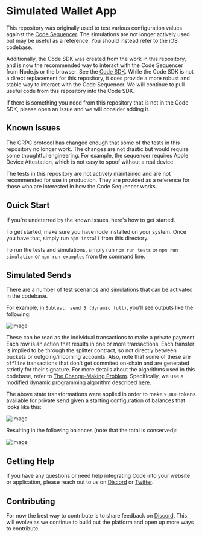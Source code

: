 # Simulated Wallet App

This repository was originally used to test various configuration values against the [Code Sequencer](https://code-wallet.github.io/code-sdk/docs/reference/sequencer.html). The simulations are not longer actively used but may be useful as a reference. You should instead refer to the iOS codebase.

Additionally, the Code SDK was created from the work in this repository, and is now the recommended way to interact with the Code Sequencer from Node.js or the browser. See the [Code SDK](https://sdk.getcode.com). While the Code SDK is not a direct replacement for this repository, it does provide a more robust and stable way to interact with the Code Sequencer. We will continue to pull useful code from this repository into the Code SDK.

If there is something you need from this repository that is not in the Code SDK, please open an issue and we will consider adding it.

## Known Issues

The GRPC protocol has changed enough that some of the tests in this repository no longer work. The changes are not drastic but would require some thoughtful engineering. For example, the sequencer requires Apple Device Attestation, which is not easy to spoof without a real device.

The tests in this repository are not actively maintained and are not recommended for use in production. They are provided as a reference for those who are interested in how the Code Sequencer works.

## Quick Start

If you're undeterred by the known issues, here's how to get started.

To get started, make sure you have node installed on your system. Once you have that, simply run `npm install` from this directory.

To run the tests and simulations, simply run `npm run tests` or `npm run simulation` or `npm run examples` from the command line.

## Simulated Sends

There are a number of test scenarios and simulations that can be activated in the codebase.

For example, in `Subtest: send 5 (dynamic full)`, you'll see outputs like the following:

![image](https://github.com/code-wallet/code-sim/assets/623790/b1668dc3-64ec-430c-9c64-19133fd938ed)

These can be read as the individual transactions to make a private payment. Each row is an action that results in one or more transactions. Each transfer is implied to be through the splitter contract, so not directly between buckets or outgoing/incoming accounts. Also, note that some of these are `offline` transactions that don't get commited on-chain and are generated strictly for their signature. For more details about the algorithms used in this codebase, refer to [The Change-Making Problem](https://www.semanticscholar.org/paper/The-Change-Making-Problem-Wright/8590f4bc02b7d169a63749c963b32054f1d054d0). Specifically, we use a modified dynamic programming algorithm described [here](https://github.com/code-wallet/code-typescript-client/blob/main/src/types/Organizer.ts#L700-L724).

The above state transformations were applied in order to make `9,000` tokens available for private send given a starting configuration of balances that looks like this:

![image](https://github.com/code-wallet/code-sim/assets/623790/af6f5b40-3373-47d3-905f-5440ca5c1c02)

Resulting in the following balances (note that the total is conserved):

![image](https://github.com/code-wallet/code-sim/assets/623790/2d115406-e192-48fd-b1e3-47d404356966)




## Getting Help

If you have any questions or need help integrating Code into your website or application, please reach out to us on [Discord](https://discord.gg/T8Tpj8DBFp) or [Twitter](https://twitter.com/getcode).

##  Contributing

For now the best way to contribute is to share feedback on [Discord](https://discord.gg/T8Tpj8DBFp). This will evolve as we continue to build out the platform and open up more ways to contribute. 

